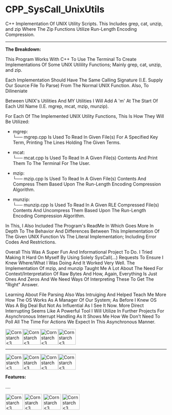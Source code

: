 # CPP_SysCall_UnixUtils
C++ Implementation Of UNIX Utility Scripts. This Includes grep, cat, unzip, and zip Where The Zip Functions Utilize Run-Length Encoding Compression.
______________________________________________________________________________________________






**The Breakdown:**

  This Program Works With C++ To Use The Terminal To Create Implementations Of Some UNIX Utilility Functions; Mainly grep, cat, unzip, and zip.

  Each Implementation Should Have The Same Calling Signature (I.E. Supply Our Source File To Parse) From The Normal UNIX Function. Also, To Dilineniate
  
  Between UNIX's Utilities And MY Utilities I Will Add A 'm' At The Start Of Each Util Name (I.E. mgrep, mcat, mzip, munzip).

  For Each Of The Implemented UNIX Utility Functions, This Is How They Will Be Utilized: 

  - mgrep: <br>
    └──  mgrep.cpp Is Used To Read In Given File(s) For A Specified Key Term, Printing The Lines Holding The Given Terms.

  - mcat: <br>
    └──  mcat.cpp Is Used To Read In A Given File(s) Contents And Print Them To The Terminal For The User.

  - mzip: <br>
    └──  mzip.cpp Is Used To Read In A Given File(s) Contents And Compress Them Based Upon The Run-Length Encoding Compression Algorithm.

  - munzip: <br>
    └──  munzip.cpp Is Used To Read In A Given RLE Compressed File(s) Contents And Uncompress Them Based Upon The Run-Length Encoding Compression Algorithm.

  In This, I Also Included The Program's ReadMe In Which Goes More In Depth To The Behavior And Differences Between This Implementation Of The Given UNIX Function Vs The Literal
Implementation; Including Error Codes And Restrictions.

  Overall This Was A Super Fun And Informational Project To Do. I Tried Making It Hard On Myself By Using Solely SysCall(...) Requests To Ensure I Knew Where/What I Was Doing And It Worked
  Very Well. The Implementation Of mzip, and munzip Taught Me A Lot About The Need For Context/Interpretation Of Raw Bytes And How, Again, Everything Is Just Ones And Zeros And We Need Ways Of Interpreting
  These To Get The "Right" Answer.

  Learning About File Parsing Also Was Intruiging And Helped Teach Me More How The OS Works As A Manager Of Our System; As Before I Knew OS Was A Big Deal But Not As Influential As I See It Now. More Direct Interrupting Seems
  Like A Powerful Tool I Will Utilize In Further Projects For Asynchronous Interrupt Handling As It Shows Me How We Don't Need To Poll All The Time For Actions We Expect In This Asynchronous Manner.





<img src="https://github.com/Kingerthanu/PythonSmallClicker/assets/76754592/540a38c0-344b-4f8b-8420-bdb88e6ae321" alt="Cornstarch <3" width="55" height="49"><img src="https://github.com/Kingerthanu/PythonSmallClicker/assets/76754592/540a38c0-344b-4f8b-8420-bdb88e6ae321" alt="Cornstarch <3" width="55" height="49"><img src="https://github.com/Kingerthanu/PythonSmallClicker/assets/76754592/540a38c0-344b-4f8b-8420-bdb88e6ae321" alt="Cornstarch <3" width="55" height="49"><img src="https://github.com/Kingerthanu/PythonSmallClicker/assets/76754592/540a38c0-344b-4f8b-8420-bdb88e6ae321" alt="Cornstarch <3" width="55" height="49">


______________________________________________________________________________________________

<img src="https://github.com/Kingerthanu/PythonSmallClicker/assets/76754592/8ce1a9da-0c57-4291-9df7-03a713356b63" alt="Cornstarch <3" width="55" height="49"><img src="https://github.com/Kingerthanu/PythonSmallClicker/assets/76754592/8ce1a9da-0c57-4291-9df7-03a713356b63" alt="Cornstarch <3" width="55" height="49"><img src="https://github.com/Kingerthanu/PythonSmallClicker/assets/76754592/8ce1a9da-0c57-4291-9df7-03a713356b63" alt="Cornstarch <3" width="55" height="49"><img src="https://github.com/Kingerthanu/PythonSmallClicker/assets/76754592/8ce1a9da-0c57-4291-9df7-03a713356b63" alt="Cornstarch <3" width="55" height="49">

**Features:**

....


<img src="https://github.com/Kingerthanu/CPP_SysCall_UnixUtils/assets/76754592/a77148c3-22b2-446c-8bb0-c6deb2e81f07" alt="Cornstarch <3" width="55" height="49"> <img src="https://github.com/Kingerthanu/CPP_SysCall_UnixUtils/assets/76754592/a77148c3-22b2-446c-8bb0-c6deb2e81f07" alt="Cornstarch <3" width="55" height="49"> <img src="https://github.com/Kingerthanu/CPP_SysCall_UnixUtils/assets/76754592/a77148c3-22b2-446c-8bb0-c6deb2e81f07" alt="Cornstarch <3" width="55" height="49"> <img src="https://github.com/Kingerthanu/CPP_SysCall_UnixUtils/assets/76754592/a77148c3-22b2-446c-8bb0-c6deb2e81f07" alt="Cornstarch <3" width="55" height="49">
